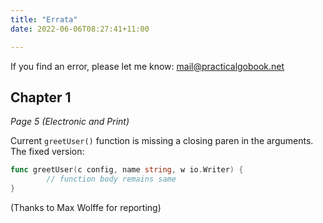 ```yaml
---
title: "Errata"
date: 2022-06-06T08:27:41+11:00

---
```


If you find an error, please let me know: mail@practicalgobook.net

## Chapter 1

*Page 5 (Electronic and Print)*

Current `greetUser()` function is missing a closing paren in the arguments. The fixed version:

```go
func greetUser(c config, name string, w io.Writer) {
        // function body remains same
}
```

(Thanks to Max Wolffe for reporting)
